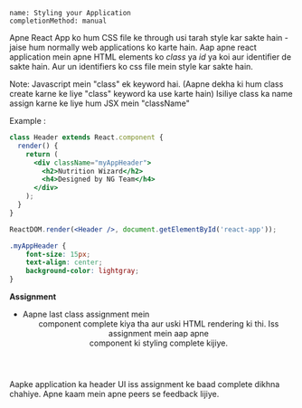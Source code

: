 ```ngMeta
name: Styling your Application
completionMethod: manual
```

Apne React App ko hum CSS file ke through usi tarah style kar sakte hain - jaise hum normally web applications ko karte hain.
Aap apne react application mein apne HTML elements ko *class* ya *id* ya koi aur identifier de sakte hain. Aur un identifiers ko css file mein style kar sakte hain.

Note: Javascript mein "class" ek keyword hai. (Aapne dekha ki hum class create karne ke liye "class" keyword ka use karte hain) Isiliye class ka name assign karne ke liye hum JSX mein "className"

Example :

```jsx
class Header extends React.component {
  render() {
    return (
      <div className="myAppHeader">
        <h2>Nutrition Wizard</h2>
        <h4>Designed by NG Team</h4>
      </div>
    );
  }
}

ReactDOM.render(<Header />, document.getElementById('react-app'));
```

```css
.myAppHeader {
    font-size: 15px;
    text-align: center;
    background-color: lightgray;
}
```
**Assignment** 

- Aapne last class assignment mein <Header> component complete kiya tha aur uski HTML rendering ki thi. Iss assignment mein aap apne <Header> component ki styling complete kijiye.

Aapke application ka header UI iss assignment ke baad complete dikhna chahiye. Apne kaam mein apne peers se feedback lijiye.

